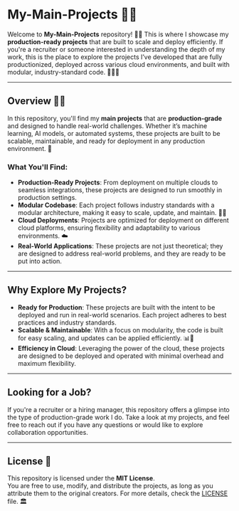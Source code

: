 # My-Main-Projects 🚀🎇

Welcome to **My-Main-Projects** repository! 🎯🎆 This is where I showcase my **production-ready projects** that are built to scale and deploy efficiently. If you're a recruiter or someone interested in understanding the depth of my work, this is the place to explore the projects I’ve developed that are fully productionized, deployed across various cloud environments, and built with modular, industry-standard code. 💼✨🌟

---

## Overview 🌠🚀

In this repository, you'll find my **main projects** that are **production-grade** and designed to handle real-world challenges. Whether it’s machine learning, AI models, or automated systems, these projects are built to be scalable, maintainable, and ready for deployment in any production environment. 🚀

### What You'll Find: 
- **Production-Ready Projects**: From deployment on multiple clouds to seamless integrations, these projects are designed to run smoothly in production settings. 
- **Modular Codebase**: Each project follows industry standards with a modular architecture, making it easy to scale, update, and maintain. 🔧🔄
- **Cloud Deployments**: Projects are optimized for deployment on different cloud platforms, ensuring flexibility and adaptability to various environments. ☁️
- **Real-World Applications**: These projects are not just theoretical; they are designed to address real-world problems, and they are ready to be put into action. 

---

## Why Explore My Projects? 

- **Ready for Production**: These projects are built with the intent to be deployed and run in real-world scenarios. Each project adheres to best practices and industry standards. 
- **Scalable & Maintainable**: With a focus on modularity, the code is built for easy scaling, and updates can be applied efficiently. 📊🔄
- **Efficiency in Cloud**: Leveraging the power of the cloud, these projects are designed to be deployed and operated with minimal overhead and maximum flexibility. 

---

## Looking for a Job? 

If you're a recruiter or a hiring manager, this repository offers a glimpse into the type of production-grade work I do. Take a look at my projects, and feel free to reach out if you have any questions or would like to explore collaboration opportunities. 

---


## License 📜

This repository is licensed under the **MIT License**.  
You are free to use, modify, and distribute the projects, as long as you attribute them to the original creators. For more details, check the [LICENSE](LICENSE) file. 🏛️
